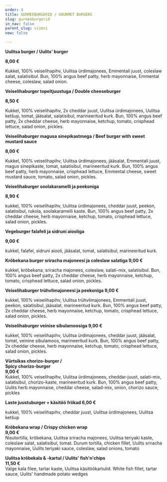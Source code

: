 ```yaml
---
order: 4
title: GURMEEBURGERID / GOURMET BURGERS
slug: gurmeeburgerid
in_nav: false
parent_slug: viimsi
new: false

---
```

**Uulitsa burger / Uulits' burger**

**8,00 €**

<span class="koostis"> Kukkel, 100% veiselihapihv, Uulitsa ürdimajonees, Emmentali juust, coleslaw salat, salatisibul. Bun, 100% angus beef patty, herb mayonnaise, Emmental cheese, coleslaw, salad onion. 

**Veiselihaburger topeltjuustuga / Double cheeseburger**

**8,50 €**

<span class="koostis"> Kukkel, 100% veiselihapihv, 2x cheddar juust, Uulitsa ürdimajonees, Uulitsa ketšup, tomat, jääsalat, salatisibul, marineeritud kurk. Bun, 100% angus beef patty, 2x cheddar cheese, herb mayonnaise, ketchup, tomato, crisphead lettuce, salad onion, pickles.

**Veiselihaburger magusa sinepikastmega / Beef burger with sweet mustard sauce**

**8,00 €**

<span class="koostis"> Kukkel, 100% veiselihapihv, Uulitsa ürdimajonees, jääsalat, Emmentali juust, magus sinepikaste, tomat, salatisibul, marineeritud kurk. Bun, 100% angus beef patty, herb mayonnaise, crisphead lettuce, Emmental cheese, sweet mustard sauce, tomato, salad onion, pickles.

**Veiselihaburger soolakaramelli ja peekoniga** 

**8,90 €**

<span class="koostis"> kukkel, 100% veiselihapihv, Uulitsa ürdimajonees, cheddar juust, peekon, salatisibul, rukola, soolakaramelli kaste. Bun, 100% angus beef patty, 2x cheddar cheese, herb mayonnaise, ketchup, tomato, crisphead lettuce, salad onion, pickles.

**Vegeburger falafeli ja sidruni aiooliga** 

**9,00 €**

<span class="koostis"> kukkel, falafel, sidruni aiooli, jääsalat, tomat, salatisibul, marineeritud kurk. 

> <span class="vege"></span><span class="vegan">

**Krõbekana burger sriracha majoneesi ja coleslaw salatiga 9,00 €**

<span class="koostis"> kukkel, krõbekana, sriracha majonees, coleslaw, salati-mix, salatisibul. Bun, 100% angus beef patty, 2x cheddar cheese, herb mayonnaise, ketchup, tomato, crisphead lettuce, salad onion, pickles.

**Veiselihaburger trühvlimajoneesi ja peekoniga 9,00 €**

<span class="koostis"> kukkel, 100% veiselihapihv, Uulitsa trühvlimajonees, Emmentali juust, peekon, salatisibul, jääsalat, marineeritud kurk. Bun, 100% angus beef patty, 2x cheddar cheese, herb mayonnaise, ketchup, tomato, crisphead lettuce, salad onion, pickles.

**Veiselihaburger veinise sibulamoosiga 9,00 €**

<span class="koostis"> kukkel, 100% veiselihapihv, Uulitsa ürdimajonees, cheddar juust, jääsalat, tomat, veinine sibulamoos, marineeritud kurk. Bun, 100% angus beef patty, 2x cheddar cheese, herb mayonnaise, ketchup, tomato, crisphead lettuce, salad onion, pickles.

<span class="spicy"></span> **Vürtsikas chorizo-burger /  
Spicy chorizo-burger**  
**9,00 €**   
<span class="koostis">Kukkel, 100% veiselihapihv, Uulitsa ürdimajonees, cheddar-juust, salati-mix, salatisibul, chorizo-kaste, marineeritud kurk. Bun, 100% angus beef patty, Uulits herb mayonnaise, cheddar cheese, salad-mix, onion, chorizo sauce, pickles</span>

**Laste juustuburger + käsitöö friikad 6,00 €**

<span class="koostis"> kukkel, 100% veiselihapihv, cheddar juust, Uulitsa ürdimajonees, Uulitsa ketšup

<span class="spicy"></span> **Krõbekana wrap / Crispy chicken wrap**  
**9,00 €**  
<span class="koostis">Nisutortilla, krõbekana, Uulitsa sriracha majonees, Uulitsa teriyaki kaste, coleslaw salat, salatisibul, tomat. Durum tortilla, chicken fillet, Uulits sriracha mayonnaise, Uulits teriyaki sauce, coleslaw, salad onions, tomato</span>

<span class="special"></span> **Uulitsa krõbekala & -kartul / Uulits' fish'n'chips**  
**11,50 €**  
<span class="koostis">Valge kala filee, tartar kaste, Uulitsa käsitöökartulid. White fish fillet, tartar sauce, Uulits' handmade potato wedges</span>